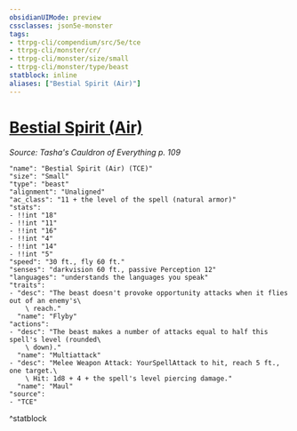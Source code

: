 ```yaml
---
obsidianUIMode: preview
cssclasses: json5e-monster
tags:
- ttrpg-cli/compendium/src/5e/tce
- ttrpg-cli/monster/cr/
- ttrpg-cli/monster/size/small
- ttrpg-cli/monster/type/beast
statblock: inline
aliases: ["Bestial Spirit (Air)"]
---
```

# [Bestial Spirit (Air)](3-Mechanics\CLI\bestiary\beast/bestial-spirit-air-tce.md)
*Source: Tasha's Cauldron of Everything p. 109*  

```statblock
"name": "Bestial Spirit (Air) (TCE)"
"size": "Small"
"type": "beast"
"alignment": "Unaligned"
"ac_class": "11 + the level of the spell (natural armor)"
"stats":
- !!int "18"
- !!int "11"
- !!int "16"
- !!int "4"
- !!int "14"
- !!int "5"
"speed": "30 ft., fly 60 ft."
"senses": "darkvision 60 ft., passive Perception 12"
"languages": "understands the languages you speak"
"traits":
- "desc": "The beast doesn't provoke opportunity attacks when it flies out of an enemy's\
    \ reach."
  "name": "Flyby"
"actions":
- "desc": "The beast makes a number of attacks equal to half this spell's level (rounded\
    \ down)."
  "name": "Multiattack"
- "desc": "Melee Weapon Attack: YourSpellAttack to hit, reach 5 ft., one target.\
    \ Hit: 1d8 + 4 + the spell's level piercing damage."
  "name": "Maul"
"source":
- "TCE"
```
^statblock